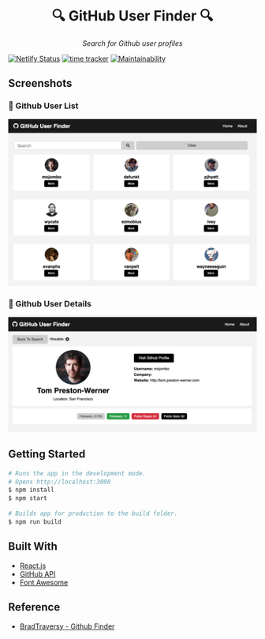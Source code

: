 <div align="center">
    <h1> 🔍 GitHub User Finder 🔍 </h1>
    <p>
      <i>Search for Github user profiles</i>
    </p>
</div>

[![Netlify Status](https://api.netlify.com/api/v1/badges/7b90c5b8-1f43-4697-974b-a23a3618de1d/deploy-status)](https://app.netlify.com/sites/github-user-finder-web/deploys) [![time tracker](https://wakatime.com/badge/github/NyashaNziramasanga/GitHub-User-Finder.svg)](https://wakatime.com/badge/github/NyashaNziramasanga/GitHub-User-Finder)
[![Maintainability](https://api.codeclimate.com/v1/badges/9b45cbe9c289c712a72e/maintainability)](https://codeclimate.com/github/NyashaNziramasanga/GitHub-User-Finder/maintainability)

## Screenshots

### 👥 Github User List

![Github user list](images/profiles.png)

### 👤 Github User Details

![Github profile details](images/profile.png)

## Getting Started

```bash
# Runs the app in the development mode.
# Opens http://localhost:3000
$ npm install
$ npm start
```

```bash
# Builds app for production to the build folder.
$ npm run build
```

## Built With

- [React.js](https://reactjs.org/)
- [GitHub API](https://developer.github.com/v3/)
- [Font Awesome](https://fontawesome.com/)

## Reference

- [BradTraversy - Github Finder](https://github.com/bradtraversy/github-finder)
